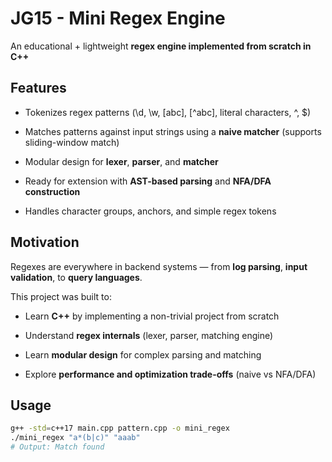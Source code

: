 # JG15 - Mini Regex Engine
An educational + lightweight **regex engine implemented from scratch in C++**
## Features
* Tokenizes regex patterns (\d, \w, [abc], [^abc], literal characters, ^, $)

* Matches patterns against input strings using a **naive matcher** (supports sliding-window match)

* Modular design for **lexer**, **parser**, and **matcher**

* Ready for extension with **AST-based parsing** and **NFA/DFA construction**

* Handles character groups, anchors, and simple regex tokens

## Motivation
Regexes are everywhere in backend systems — from **log parsing**, **input validation**, to **query languages**.

This project was built to:
* Learn **C++** by implementing a non-trivial project from scratch

* Understand **regex internals** (lexer, parser, matching engine)

* Learn **modular design** for complex parsing and matching 

* Explore **performance and optimization trade-offs** (naive vs NFA/DFA)

## Usage
```bash
g++ -std=c++17 main.cpp pattern.cpp -o mini_regex
./mini_regex "a*(b|c)" "aaab"
# Output: Match found
